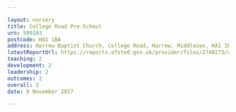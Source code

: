 ```yaml
---

layout: nursery
title: College Road Pre-School
urn: 509103
postcode: HA1 1BA
address: Harrow Baptist Church, College Road, Harrow, Middlesex, HA1 1BA
latestReportUrl: https://reports.ofsted.gov.uk/provider/files/2740273/urn/509103.pdf
teaching: 2
development: 2
leadership: 2
outcomes: 2
overall: 2
date: 8 November 2017

---
```

